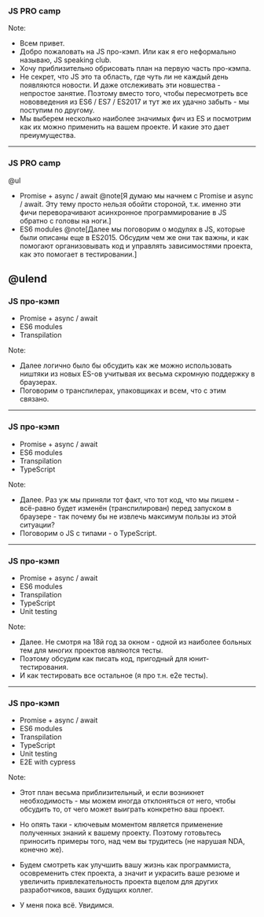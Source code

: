 ### JS PRO camp

Note:
 - Всем привет.
 - Добро пожаловать на JS про-кэмп. Или как я его неформально называю, JS speaking club.
 - Хочу приблизительно обрисовать план на первую часть про-кэмпа.
 - Не секрет, что JS это та область, где чуть ли не каждый день появляются новости.
И даже отслеживать эти новшества - непростое занятие. Поэтому вместо того, чтобы пересмотреть все нововведения из ES6 / ES7 / ES2017 и тут же их удачно забыть - мы поступим по другому. 
- Мы выберем несколько наиболее значимых фич из ES и посмотрим как их можно применить на вашем проекте. И какие это дает преиумущества.

---

### JS PRO camp

@ul

- Promise + async / await @note[Я думаю мы начнем с Promise и async / await. Эту тему просто нельзя обойти стороной, т.к. именно эти фичи переворачивают асинхронное программирование в JS обратно с головы на ноги.]
- ES6 modules @note[Далее мы поговорим о модулях в JS, которые были описаны еще в ES2015. Обсудим чем же они так важны, и как помогают организовывать код и управлять зависимостями проекта, как это помогает в тестировании.]

@ulend
---

### JS про-кэмп

 - Promise + async / await 
 - ES6 modules
 - Transpilation

Note:
 - Далее логично было бы обсудить как же можно использовать ништяки из новых ES-ов учитывая их весьма скромную поддержку в браузерах.
 - Поговорим о транспилерах, упаковщиках и всем, что с этим связано.

---

### JS про-кэмп

 - Promise + async / await 
 - ES6 modules
 - Transpilation
 - TypeScript

Note:
 - Далее. Раз уж мы приняли тот факт, что тот код, что мы пишем - всё-равно будет изменён (транспилирован) перед запуском в браузере - так почему бы не извлечь максимум пользы из этой ситуации?
 - Поговорим о JS с типами - о TypeScript.

---

### JS про-кэмп

 - Promise + async / await 
 - ES6 modules
 - Transpilation
 - TypeScript
 - Unit testing

Note:
 - Далее. Не смотря на 18й год за окном - одной из наиболее больных тем для многих проектов являются тесты.
 - Поэтому обсудим как писать код, пригодный для юнит-тестирования.
 - И как тестировать все остальное (я про т.н. e2e тесты).

---

### JS про-кэмп

 - Promise + async / await 
 - ES6 modules
 - Transpilation
 - TypeScript
 - Unit testing
 - E2E with cypress

Note:
 - Этот план весьма приблизительный, и если возникнет необходимость - мы можем иногда отклоняться от него, чтобы обсудить то, от чего может выиграть конкретно ваш проект.
 - Но опять таки - ключевым моментом является применение полученных знаний к вашему проекту. Поэтому готовьтесь приносить примеры того, над чем вы трудитесь (не нарушая NDA, конечно же).

 - Будем смотреть как улучшить вашу жизнь как программиста, осовременить стек проекта, а значит и украсить ваше резюме и увеличить привлекательность проекта вцелом для других разработчиков, ваших будущих коллег.

 - У меня пока всё. Увидимся.